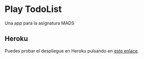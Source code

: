 # Play TodoList

Una app para la asignatura MADS

## Heroku

Puedes probar el despliegue en Heroku pulsando en [este enlace](http://polar-garden-8981.herokuapp.com/).
